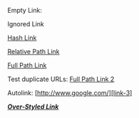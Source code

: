 Empty Link: 

Ignored Link

[Hash Link][link-1]

[Relative Path Link][link-2]

[Full Path Link][link-3]

Test duplicate URLs: [Full Path Link 2][link-3]

Autolink: [http://www.google.com/][link-3]

[***Over-Styled Link***][link-3]


[link-1]: http://www.example.com/#hash
[link-2]: http://www.example.com/rel/path
[link-3]: http://www.google.com/